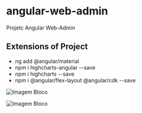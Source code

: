 # angular-web-admin
Projetc Angular Web-Admin


## Extensions of Project
- ng add @angular/material
- npm i highcharts-angular --save
- npm i highcharts --save
- npm i @angular/flex-layout @angular/cdk --save




![Imagem Bloco](https://github.com/fellipespfc/angular-web-admin/blob/main/2.JPG)

![Imagem Bloco](https://github.com/fellipespfc/angular-web-admin/blob/main/1.JPG)
